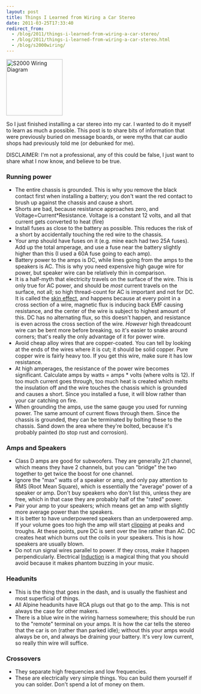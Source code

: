 ```yaml
---
layout: post
title: Things I Learned from Wiring a Car Stereo
date: 2011-03-25T17:33:40
redirect_from:
  - /blog/2011/things-i-learned-from-wiring-a-car-stereo/
  - /blog/2011/things-i-learned-from-wiring-a-car-stereo.html
  - /blog/s2000wiring/
---
```


[<img
      src="{{ post.baseurl }}/assets/S2000Wiring2-150x150.png"
      alt="S2000 Wiring Diagram"
      title="S2000 Wiring Diagram"
      width="150"
      height="150"
      class="size-thumbnail wp-image-644" />](http://philihp.com/blog/wp-content/uploads/2011/03/S2000Wiring2.png)

So I just finished installing a car stereo into my car. I wanted to
do it myself to learn as much a possible. This post is to share bits of
information that were previously buried on message boards, or were myths that
car audio shops had previously told me (or debunked for me).

DISCLAIMER: I'm not a professional, any of this could be false, I just want to
share what I now know, and believe to be true.

### Running power

- The entire chassis is grounded. This is why you remove the black contact
  first when installing a battery; you don't want the red contact to brush up
  against the chassis and cause a short.
- Shorts are bad, because resistance approaches zero, and
  Voltage=Current\*Resistance. Voltage is a constant 12 volts, and all that
  current gets converted to heat (fire)
- Install fuses as close to the battery as possible. This reduces the risk of
  a short by accidentally touching the red wire to the chassis.
- Your amp should have fuses on it (e.g. mine each had two 25A fuses). Add up
  the total amperage, and use a fuse near the battery slightly higher than
  this (I used a 60A fuse going to each amp).
- Battery power to the amps is DC, while lines going from the amps to the
  speakers is AC. This is why you need expensive high gauge wire for power,
  but speaker wire can be relatively thin in comparison.
- It is a half-myth that electricity travels on the surface of the wire. This
  is only true for AC power, and should be <i>most</i> current travels on the
  surface, not all; so high thread-count for AC is important and not for DC.
  It is called the
  <a href="http://en.wikipedia.org/wiki/Skin_effect">skin effect</a>, and
  happens because at every point in a cross section of a wire, magnetic flux
  is inducing back EMF causing resistance, and the center of the wire is
  subject to highest amount of this. DC has no alternating flux, so this
  doesn't happen, and resistance is even across the cross section of the wire.
  <i>However</i> high threadcount wire can be bent more before breaking, so
  it's easier to snake around corners; that's really the only advantage of it
  for power wire.
- Avoid cheap alloy wires that are copper-coated. You can tell by looking at
  the ends of the wires where it is cut; it should be solid copper. Pure
  copper wire is fairly heavy too. If you get this wire, make sure it has low
  resistance.
- At high amperages, the resistance of the power wire becomes significant.
  Calculate amps by watts = amps \* volts (where volts is 12). If too much
  current goes through, too much heat is created which melts the insulation
  off and the wire touches the chassis which is grounded and causes a short.
  Since you installed a fuse, it will blow rather than your car catching on
  fire.
- When grounding the amps, use the same gauge you used for running power. The
  same amount of current flows through them. Since the chassis is grounded,
  they can be terminated by bolting these to the chassis. Sand down the area
  where they're bolted, because it's probably painted (to stop rust and
  corrosion).

### Amps and Speakers

- Class D amps are good for subwoofers. They are generally 2/1 channel, which
  means they have 2 channels, but you can "bridge" the two together to get
  twice the boost for one channel.
- Ignore the "max" watts of a speaker or amp, and only pay attention to RMS
  (Root Mean Square), which is essentially the "average" power of a speaker or
  amp. Don't buy speakers who don't list this, unless they are free, which in
  that case they are probably half of the "rated" power.
- Pair your amp to your speakers; which means get an amp with slightly more
  average power than the speakers.
- It is better to have underpowered speakers than an underpowered amp. If your
  volume goes too high the amp will start
  <a href="http://en.wikipedia.org/wiki/Clipping_(audio)">clipping</a> at
  peaks and troughs. At these points, pure DC is sent over the line rather
  than AC. DC creates heat which burns out the coils in your speakers. This is
  how speakers are usually blown.
- Do not run signal wires parallel to power. If they cross, make it happen
  perpendicularly. Electrical
  <a href="http://en.wikipedia.org/wiki/Electromagnetic_induction"
        >Induction</a
      >
  is a magical thing that you should avoid because it makes phantom buzzing in
  your music.

### Headunits

- This is the thing that goes in the dash, and is usually the flashiest and
  most superficial of things.
- All Alpine headunits have RCA plugs out that go to the amp. This is not
  always the case for other makers.
- There is a blue wire in the wiring harness somewhere; this should be run to
  the "remote" terminal on your amps. It is how the car tells the stereo that
  the car is on (rather than parked idle); without this your amps would always
  be on, and always be draining your battery. It's very low current, so really
  thin wire will suffice.

### Crossovers

- They separate high frequencies and low frequencies.
- These are electrically very simple things. You can build them yourself if
  you can solder. Don't spend a lot of money on them.
